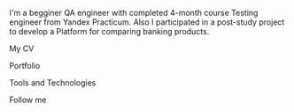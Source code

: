 
I'm a begginer QA engineer with completed 4-month course Testing engineer from Yandex Practicum. Also I participated in a post-study project to develop a Platform for comparing banking products.

My CV

Portfolio

Tools and Technologies

Follow me
